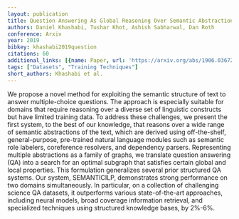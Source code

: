 ```yaml
---
layout: publication
title: Question Answering As Global Reasoning Over Semantic Abstractions
authors: Daniel Khashabi, Tushar Khot, Ashish Sabharwal, Dan Roth
conference: Arxiv
year: 2019
bibkey: khashabi2019question
citations: 60
additional_links: [{name: Paper, url: 'https://arxiv.org/abs/1906.03672'}]
tags: ["Datasets", "Training Techniques"]
short_authors: Khashabi et al.
---
```

We propose a novel method for exploiting the semantic structure of text to
answer multiple-choice questions. The approach is especially suitable for
domains that require reasoning over a diverse set of linguistic constructs but
have limited training data. To address these challenges, we present the first
system, to the best of our knowledge, that reasons over a wide range of
semantic abstractions of the text, which are derived using off-the-shelf,
general-purpose, pre-trained natural language modules such as semantic role
labelers, coreference resolvers, and dependency parsers. Representing multiple
abstractions as a family of graphs, we translate question answering (QA) into a
search for an optimal subgraph that satisfies certain global and local
properties. This formulation generalizes several prior structured QA systems.
Our system, SEMANTICILP, demonstrates strong performance on two domains
simultaneously. In particular, on a collection of challenging science QA
datasets, it outperforms various state-of-the-art approaches, including neural
models, broad coverage information retrieval, and specialized techniques using
structured knowledge bases, by 2%-6%.